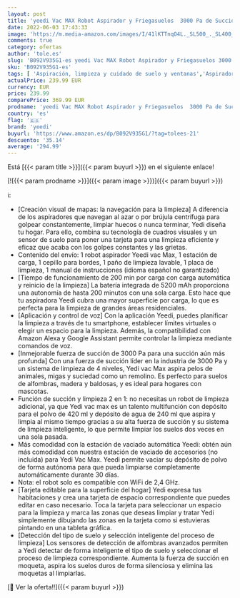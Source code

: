 ```yaml
---
layout: post
title: 'yeedi Vac MAX Robot Aspirador y Friegasuelos  3000 Pa de Succión  200 min de Autonomía  Navegación Visual y Mapeo Inteligente  Detección de Alfombras  Soporte WiFi/ App/ Alexa  Ideal para Mascotas'
date: 2022-06-03 17:43:33
image: 'https://m.media-amazon.com/images/I/41lKTTnqO4L._SL500_._SL400_.jpg'
comments: true
category: ofertas
author: 'tole.es'
slug: 'B092V935G1-es yeedi Vac MAX Robot Aspirador y Friegasuelos 3000 Pa de...'
sku: 'B092V935G1-es'
tags: [ 'Aspiración, limpieza y cuidado de suelo y ventanas','Aspiradoras','Hogar y cocina','Robots aspiradores','alexa','yeedi','🇪🇸', ]
actualPrice: 239.99 EUR
currency: EUR
price: 239.99
comparePrice: 369.99 EUR
prodname: 'yeedi Vac MAX Robot Aspirador y Friegasuelos  3000 Pa de Succión  200 min de Autonomía  Navegación Visual y Mapeo Inteligente  Detección de Alfombras  Soporte WiFi/ App/ Alexa  Ideal para Mascotas'
country: 'es'
flag: '🇪🇸'
brand: 'yeedi'
buyurl: 'https://www.amazon.es/dp/B092V935G1/?tag=tolees-21'
descuento: '35.14'
average: '294.99'
---
```


Está [{{< param title >}}]({{< param buyurl >}}) en el siguiente enlace!

[![{{< param prodname >}}]({{< param image >}})]({{< param buyurl >}})

ℹ️:

- [Creación visual de mapas: la navegación para la limpieza] A diferencia de los aspiradores que navegan al azar o por brújula centrífuga para golpear constantemente, limpiar huecos o nunca terminar, Yedi diseña tu hogar. Para ello, combina su tecnología de cuadros visuales y un sensor de suelo para poner una tarjeta para una limpieza eficiente y eficaz que acaba con los golpes constantes y las grietas.
- Contenido del envío: 1 robot aspirador Yeedi vac Max, 1 estación de carga, 1 cepillo para bordes, 1 paño de limpieza lavable, 1 placa de limpieza, 1 manual de instrucciones (idioma español no garantizado)
- [Tiempo de funcionamiento de 200 min por carga con carga automática y reinicio de la limpieza] La batería integrada de 5200 mAh proporciona una autonomía de hasta 200 minutos con una sola carga. Esto hace que tu aspiradora Yeedi cubra una mayor superficie por carga, lo que es perfecta para la limpieza de grandes áreas residenciales.
- [Aplicación y control de voz] Con la aplicación Yeedi, puedes planificar la limpieza a través de tu smartphone, establecer límites virtuales o elegir un espacio para la limpieza. Además, la compatibilidad con Amazon Alexa y Google Assistant permite controlar la limpieza mediante comandos de voz.
- [Inmejorable fuerza de succión de 3000 Pa para una succión aún más profunda] Con una fuerza de succión líder en la industria de 3000 Pa y un sistema de limpieza de 4 niveles, Yedi vac Max aspira pelos de animales, migas y suciedad como un remolino. Es perfecto para suelos de alfombras, madera y baldosas, y es ideal para hogares con mascotas.
- Función de succión y limpieza 2 en 1: no necesitas un robot de limpieza adicional, ya que Yedi vac max es un talento multifunción con depósito para el polvo de 420 ml y depósito de agua de 240 ml que aspira y limpia al mismo tiempo gracias a su alta fuerza de succión y su sistema de limpieza inteligente, lo que permite limpiar los suelos dos veces en una sola pasada.
- Más comodidad con la estación de vaciado automática Yeedi: obtén aún más comodidad con nuestra estación de vaciado de accesorios (no incluida) para Yedi Vac Max. Yeedi permite vaciar su depósito de polvo de forma autónoma para que pueda limpiarse completamente automáticamente durante 30 días.
- Nota: el robot solo es compatible con WiFi de 2,4 GHz.
- [Tarjeta editable para la superficie del hogar] Yedi expresa tus habitaciones y crea una tarjeta de espacio correspondiente que puedes editar en caso necesario. Toca la tarjeta para seleccionar un espacio para la limpieza y marca las zonas que deseas limpiar y tratar Yedi simplemente dibujando las zonas en la tarjeta como si estuvieras pintando en una tableta gráfica.
- [Detección del tipo de suelo y selección inteligente del proceso de limpieza] Los sensores de detección de alfombras avanzados permiten a Yedi detectar de forma inteligente el tipo de suelo y seleccionar el proceso de limpieza correspondiente. Aumenta la fuerza de succión en moqueta, aspira los suelos duros de forma silenciosa y elimina las moquetas al limpiarlas.

[🛒 Ver la oferta!!]({{< param buyurl >}})
